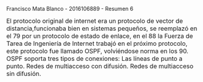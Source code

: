 Francisco Mata Blanco - 2016106889 - Resumen 6

<font size = 3>
El protocolo original de internet era un protocolo de vector de distancia,funcionaba bien en sistemas pequeños, se reemplazó en el 79 por un protocolo de estado de enlace, en el 88 la Fuerza de Tarea de Ingeniería de Internet trabajó en el próximo protocolo, este protocolo fue llamado OSPF,  volviéndose norma en los 90.
OSPF soporta tres tipos de conexiones:
Las líneas de punto a punto.
Redes de multiacceso con difusión.
Redes de multiacceso sin difusión.

</font>